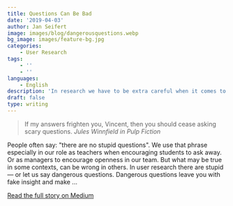 ```yaml
---
title: Questions Can Be Bad
date: '2019-04-03'
author: Jan Seifert
image: images/blog/dangerousquestions.webp
bg_image: images/feature-bg.jpg
categories:
    - User Research
tags:
    - ''
    - ''
languages:
    - English
description: 'In research we have to be extra careful when it comes to asking questions'
draft: false
type: writing
---
```


> If my answers frighten you, Vincent, then you should cease asking scary questions. *Jules Winnfield in Pulp Fiction*

People often say: "there are no stupid questions". We use that phrase especially in our role as teachers when encouraging students to ask away. Or as managers to encourage openness in our team. But what may be true in some contexts, can be wrong in others. In user research there are stupid — or let us say dangerous questions. Dangerous questions leave you with fake insight and make ...
</p>

<a class="btn btn-main" href="https://medium.com/@jan.seifert/questions-can-be-bad-467f77e8b3bc?source=friends_link&sk=bf679975fdd0ec4fe6b1844598055029">Read the full story on Medium</a>

